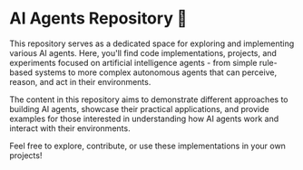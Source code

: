 # AI Agents Repository 🤖


This repository serves as a dedicated space for exploring and implementing various AI agents. Here, you'll find code implementations, projects, and experiments focused on artificial intelligence agents - from simple rule-based systems to more complex autonomous agents that can perceive, reason, and act in their environments.

The content in this repository aims to demonstrate different approaches to building AI agents, showcase their practical applications, and provide examples for those interested in understanding how AI agents work and interact with their environments.

Feel free to explore, contribute, or use these implementations in your own projects!

